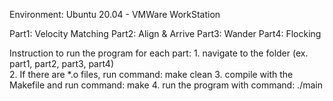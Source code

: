 Environment: Ubuntu 20.04 - VMWare WorkStation

Part1: Velocity Matching
Part2: Align & Arrive
Part3: Wander
Part4: Flocking

Instruction to run the program for each part:
    1. navigate to the folder (ex. part1, part2, part3, part4)  
    2. If there are *.o files, run command: make clean
    3. compile with the Makefile and run command: make
    4. run the program with command: ./main
